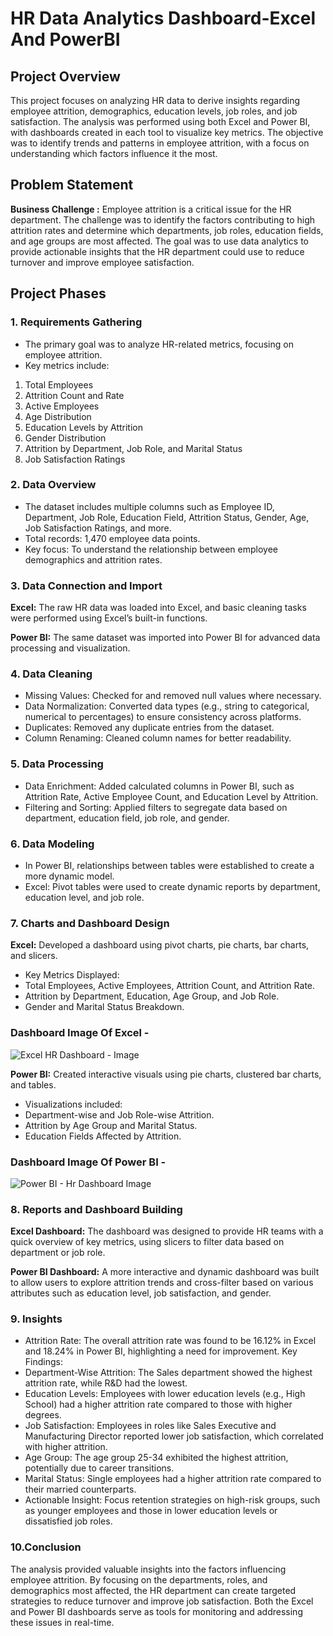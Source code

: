 # HR Data Analytics Dashboard-Excel And PowerBI

## Project Overview
This project focuses on analyzing HR data to derive insights regarding employee attrition, demographics, education levels, job roles, and job satisfaction. The analysis was performed using both Excel and Power BI, with dashboards created in each tool to visualize key metrics. The objective was to identify trends and patterns in employee attrition, with a focus on understanding which factors influence it the most.

## Problem Statement
**Business Challenge :**  Employee attrition is a critical issue for the HR department. The challenge was to identify the factors contributing to high attrition rates and determine which departments, job roles, education fields, and age groups are most affected. The goal was to use data analytics to provide actionable insights that the HR department could use to reduce turnover and improve employee satisfaction.

## Project Phases

### 1. Requirements Gathering
- The primary goal was to analyze HR-related metrics, focusing on employee attrition.
- Key metrics include:
1. Total Employees
2. Attrition Count and Rate
3. Active Employees
4. Age Distribution
5. Education Levels by Attrition
6. Gender Distribution
7. Attrition by Department, Job Role, and Marital Status
8. Job Satisfaction Ratings

### 2. Data Overview
- The dataset includes multiple columns such as Employee ID, Department, Job Role, Education Field, Attrition Status, Gender, Age, Job Satisfaction Ratings, and more.
- Total records: 1,470 employee data points.
- Key focus: To understand the relationship between employee demographics and attrition rates.
  
### 3. Data Connection and Import
**Excel:** The raw HR data was loaded into Excel, and basic cleaning tasks were performed using Excel’s built-in functions.

**Power BI:** The same dataset was imported into Power BI for advanced data processing and visualization.

### 4. Data Cleaning
- Missing Values: Checked for and removed null values where necessary.
- Data Normalization: Converted data types (e.g., string to categorical, numerical to percentages) to ensure consistency across platforms.
- Duplicates: Removed any duplicate entries from the dataset.
- Column Renaming: Cleaned column names for better readability.
  
### 5. Data Processing
- Data Enrichment: Added calculated columns in Power BI, such as Attrition Rate, Active Employee Count, and Education Level by Attrition.
- Filtering and Sorting: Applied filters to segregate data based on department, education field, job role, and gender.
  
### 6. Data Modeling
- In Power BI, relationships between tables were established to create a more dynamic model.
- Excel: Pivot tables were used to create dynamic reports by department, education level, and job role.

### 7. Charts and Dashboard Design
**Excel:** Developed a dashboard using pivot charts, pie charts, bar charts, and slicers.
- Key Metrics Displayed:
- Total Employees, Active Employees, Attrition Count, and Attrition Rate.
- Attrition by Department, Education, Age Group, and Job Role.
- Gender and Marital Status Breakdown.

### Dashboard Image Of Excel -

![Excel HR Dashboard - Image](https://github.com/user-attachments/assets/4cf3cbea-0ee6-40fd-88c2-90e1c8034214)

  
**Power BI:** Created interactive visuals using pie charts, clustered bar charts, and tables.
- Visualizations included:
- Department-wise and Job Role-wise Attrition.
- Attrition by Age Group and Marital Status.
- Education Fields Affected by Attrition.

### Dashboard Image Of Power BI -

![Power BI - Hr Dashboard Image](https://github.com/user-attachments/assets/74fc2731-778c-4fc7-a2e7-87114976da05)

  
### 8. Reports and Dashboard Building
**Excel Dashboard:** The dashboard was designed to provide HR teams with a quick overview of key metrics, using slicers to filter data based on department or job role.

**Power BI Dashboard:** A more interactive and dynamic dashboard was built to allow users to explore attrition trends and cross-filter based on various attributes such as education level, job satisfaction, and gender.

### 9. Insights
- Attrition Rate: The overall attrition rate was found to be 16.12% in Excel and 18.24% in Power BI, highlighting a need for improvement.
Key Findings:
- Department-Wise Attrition: The Sales department showed the highest attrition rate, while R&D had the lowest.
- Education Levels: Employees with lower education levels (e.g., High School) had a higher attrition rate compared to those with higher degrees.
- Job Satisfaction: Employees in roles like Sales Executive and Manufacturing Director reported lower job satisfaction, which correlated with higher attrition.
- Age Group: The age group 25-34 exhibited the highest attrition, potentially due to career transitions.
- Marital Status: Single employees had a higher attrition rate compared to their married counterparts.
- Actionable Insight: Focus retention strategies on high-risk groups, such as younger employees and those in lower education levels or dissatisfied job roles.

### 10.Conclusion
The analysis provided valuable insights into the factors influencing employee attrition. By focusing on the departments, roles, and demographics most affected, the HR department can create targeted strategies to reduce turnover and improve job satisfaction. Both the Excel and Power BI dashboards serve as tools for monitoring and addressing these issues in real-time.

 
